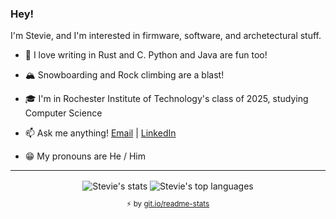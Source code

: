### Hey!

I'm Stevie, and I'm interested in firmware, software, and archetectural stuff.

- 💖 I love writing in Rust and C. Python and Java are fun too!

- 🏔 Snowboarding and Rock climbing are a blast!

- 🎓 I'm in Rochester Institute of Technology's class of 2025, studying Computer Science

- 📫 Ask me anything! <a href="mailto: sda1341@rit.edu">Email</a> | <a href="https://www.linkedin.com/in/stevie-alvarez/">LinkedIn</a>

- 😁 My pronouns are He / Him

<hr>

<div align="center">
  <img align="center" src="https://github-readme-stats.vercel.app/api?username=Shiztev&layout=compact&cache_seconds=1800&include_all_commits=true&line_height=27&theme=radical&show_icons=true&hide_border=true" alt="Stevie's stats"/>
  <img align="center" src="https://github-readme-stats.vercel.app/api/top-langs/?username=Shiztev&layout=compact&theme=radical&cache_seconds=1800&hide_border=true" alt="Stevie's top languages"/>
  </br>
  <sub><p align="center">⚡️ by <a target="_blank" href="https://git.io/readme-stats">git.io/readme-stats</a></p></sub>
</div>
